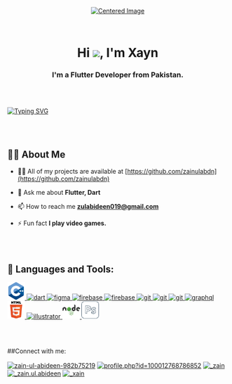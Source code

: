 <p align="center">
        <a href="#">
            <img src="https://media0.giphy.com/media/qgQUggAC3Pfv687qPC/giphy.gif?cid=ecf05e4745d4iblzyq34tr11feole1x06vne459mbvmlut5c&rid=giphy.gif&ct=g" alt="Centered Image" width="30%" height="35%">
        </a>
    </p>

<br>

<h1 align="center">Hi <img src="https://raw.githubusercontent.com/MartinHeinz/MartinHeinz/master/wave.gif" width="30px">, I'm Xayn</h1>

<h3 align="center">I'm a Flutter Developer from Pakistan.</h3>
<br>
<br>

[![Typing SVG](https://readme-typing-svg.herokuapp.com?vCenter=true&width=500&lines=Flutter+Developer+with+2%2B+Years+Experience;Passionate+about+Making+Mobile+Applications;Freelancer;Open+source+contributor)](https://git.io/typing-svg)

<br>
<br>

## 🙋‍♂️ About Me


- 👨‍💻 All of my projects are available at [https://github.com/zainulabdn](https://github.com/zainulabdn)

- 💬 Ask me about **Flutter, Dart**

- 📫 How to reach me **zulabideen019@gmail.com**

- ⚡ Fun fact **I play video games.**

<br>
<br>

## 🚀 Languages and Tools:

<p align="left">  </a> <a href="https://www.w3schools.com/cpp/" target="_blank" rel="noreferrer"> <img src="https://raw.githubusercontent.com/devicons/devicon/master/icons/cplusplus/cplusplus-original.svg" alt="cplusplus" width="40" height="40"/> </a> </a> <a href="https://dart.dev" target="_blank" rel="noreferrer"> <img src="https://www.vectorlogo.zone/logos/dartlang/dartlang-icon.svg" alt="dart" width="40" height="40"/> </a> <a href="https://www.figma.com/" target="_blank" rel="noreferrer"> <img src="https://www.vectorlogo.zone/logos/figma/figma-icon.svg" alt="figma" width="40" height="40"/> </a> <a href="https://firebase.google.com/" target="_blank" rel="noreferrer"> <img src="https://www.vectorlogo.zone/logos/firebase/firebase-icon.svg" alt="firebase" width="40" height="40"/> </a> <a href="https://gitlab.com/" target="_blank" rel="noreferrer"> <img src="https://www.vectorlogo.zone/logos/gitlab/gitlab-icon.svg" alt="firebase" width="40" height="40"/> </a><a href="https://git-scm.com/" target="_blank" rel="noreferrer"> <img src="https://www.vectorlogo.zone/logos/git-scm/git-scm-icon.svg" alt="git" width="40" height="40"/> </a>
<a href="https://googlemaps.com/" target="_blank" rel="noreferrer"> <img src="https://www.vectorlogo.zone/logos/google_maps/google_maps-icon.svg" alt="git" width="40" height="40"/> </a>
<a href="https://googleads.com/" target="_blank" rel="noreferrer"> <img src="https://www.vectorlogo.zone/logos/google_ads/google_ads-icon.svg" alt="git" width="40" height="40"/> </a>
<a href="https://graphql.org" target="_blank" rel="noreferrer"> <img src="https://www.vectorlogo.zone/logos/graphql/graphql-icon.svg" alt="graphql" width="40" height="40"/> </a> <a href="https://www.w3.org/html/" target="_blank" rel="noreferrer"> <img src="https://raw.githubusercontent.com/devicons/devicon/master/icons/html5/html5-original-wordmark.svg" alt="html5" width="40" height="40"/> </a> <a href="https://www.adobe.com/in/products/illustrator.html" target="_blank" rel="noreferrer"> <img src="https://www.vectorlogo.zone/logos/adobe_illustrator/adobe_illustrator-icon.svg" alt="illustrator" width="40" height="40"/> </a></a> <a href="https://nodejs.org" target="_blank" rel="noreferrer"> <img src="https://raw.githubusercontent.com/devicons/devicon/master/icons/nodejs/nodejs-original-wordmark.svg" alt="nodejs" width="40" height="40"/> </a> <a href="https://www.photoshop.com/en" target="_blank" rel="noreferrer"> <img src="https://raw.githubusercontent.com/devicons/devicon/master/icons/photoshop/photoshop-line.svg" alt="photoshop" width="40" height="40"/> </a> <a href="https://www.adobe.com/products/xd.html" target="_blank" rel="noreferrer"> </a> </p>
<br><br>

##Connect with me:

<p align="left">
<a href="https://linkedin.com/in/zain-ul-abideen-982b75219" target="blank"><img align="center" src="https://raw.githubusercontent.com/rahuldkjain/github-profile-readme-generator/master/src/images/icons/Social/linked-in-alt.svg" alt="zain-ul-abideen-982b75219" height="30" width="40" /></a>
<a href="https://fb.com/profile.php?id=100012768786852" target="blank"><img align="center" src="https://raw.githubusercontent.com/rahuldkjain/github-profile-readme-generator/master/src/images/icons/Social/facebook.svg" alt="profile.php?id=100012768786852" height="30" width="40" /></a>
<a href="https://twitter.com/_zain_ul_ab" target="blank"><img align="center" src="https://raw.githubusercontent.com/rahuldkjain/github-profile-readme-generator/master/src/images/icons/Social/twitter.svg" alt="_zain" height="30" width="40" /></a>
<a href="https://instagram.com/_zain.ul.abideen" target="blank"><img align="center" src="https://raw.githubusercontent.com/rahuldkjain/github-profile-readme-generator/master/src/images/icons/Social/instagram.svg" alt="_zain.ul.abideen" height="30" width="40" /></a>
<a href="https://dribbble.com/_xain" target="blank"><img align="center" src="https://raw.githubusercontent.com/rahuldkjain/github-profile-readme-generator/master/src/images/icons/Social/dribbble.svg" alt="_xain" height="30" width="40" /></a>
</p>

